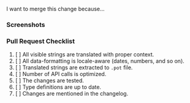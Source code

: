 I want to merge this change because...

<!-- Please mention all relevant issue numbers. -->

### Screenshots

<!-- If your changes affect the UI, providing "before" and "after" screenshots will
greatly reduce the amount of work needed to review your work. -->

### Pull Request Checklist

<!-- Please keep this section. It will make maintainer's life easier. -->

1. [ ] All visible strings are translated with proper context.
1. [ ] All data-formatting is locale-aware (dates, numbers, and so on).
1. [ ] Translated strings are extracted to `.pot` file.
1. [ ] Number of API calls is optimized.
1. [ ] The changes are tested.
1. [ ] Type definitions are up to date.
1. [ ] Changes are mentioned in the changelog.
